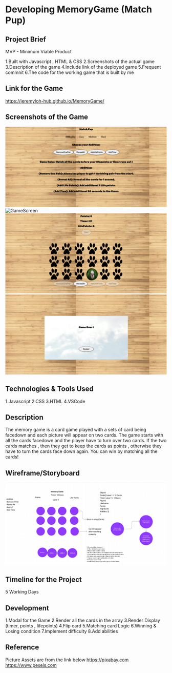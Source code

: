 # Developing MemoryGame (Match Pup)

## Project Brief

MVP - Minimum Viable Product

1.Built with Javascript , HTML & CSS
2.Screenshots of the actual game
3.Description of the game
4.Include link of the deployed game
5.Frequent commnit
6.The code for the working game that is built by me

## Link for the Game

https://jeremyloh-hub.github.io/MemoryGame/

## Screenshots of the Game

![StartScreen](https://github.com/jeremyloh-hub/MemoryGame/blob/main/Notes/startscreen.png?raw=true)
![GameScreen](https://github.com/jeremyloh-hub/MemoryGame/blob/main/Notes/gamescreen.png?raw=true)
![SelectCard](https://github.com/jeremyloh-hub/MemoryGame/blob/main/Notes/selectcard.png?raw=true)
![GameOver](https://github.com/jeremyloh-hub/MemoryGame/blob/main/Notes/gameover.png?raw=true)

## Technologies & Tools Used

1.Javascript
2.CSS
3.HTML
4.VSCode

## Description

The memory game is a card game played with a sets of card being facedown and each picture will appear on two cards. The game starts with all the cards facedown and the player have to turn over two cards. If the two cards matches , then they get to keep the cards as points , otherwise they have to turn the cards face down again. You can win by matching all the cards!

## Wireframe/Storyboard

![Wireframe](https://github.com/jeremyloh-hub/MemoryGame/blob/main/Notes/wireframe.png?raw=true)

## Timeline for the Project

5 Working Days

## Development

1.Modal for the Game
2.Render all the cards in the array
3.Render Display (timer, points , lifepoints)
4.Flip card
5.Matching card Logic
6.Winning & Losing condition
7.Implement difficulty
8.Add abilities

## Reference

Picture Assets are from the link below
https://pixabay.com
https://www.pexels.com
